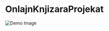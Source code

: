 # OnlajnKnjizaraProjekat

![Demo Image](https://github.com/isak007/OnlajnKnjizaraProjekat/tree/master/owp-wd-knjizara2?raw=true)
